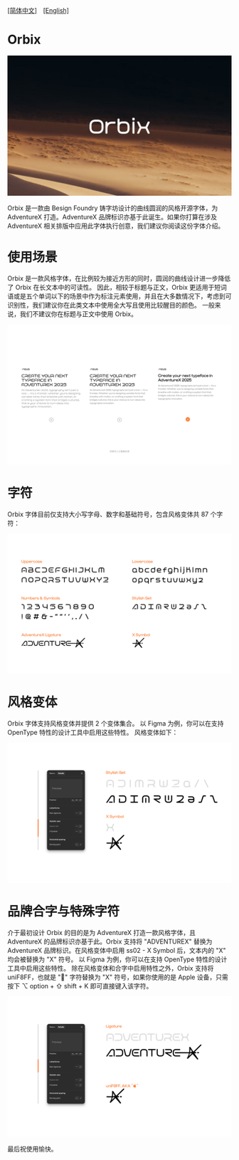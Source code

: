 [[简体中文]](README-CN.md)　[[English]](README.md)

# Orbix

![Orbix Typeface Cover](image/cover.jpg)

Orbix 是一款由 Besign Foundry 铸字坊设计的曲线圆润的风格开源字体，为 AdventureX 打造。AdventureX 品牌标识亦基于此诞生。如果你打算在涉及 AdventureX 相关排版中应用此字体执行创意，我们建议你阅读这份字体介绍。

# 使用场景

Orbix 是一款风格字体，在比例较为接近方形的同时，圆润的曲线设计进一步降低了 Orbix 在长文本中的可读性。
因此，相较于标题与正文，Orbix 更适用于短词语或是五个单词以下的场景中作为标注元素使用，并且在大多数情况下，考虑到可识别性，我们建议你在此类文本中使用全大写且使用比较醒目的颜色。
一般来说，我们不建议你在标题与正文中使用 Orbix。

![Orbix usecase](image/case.jpg)

# 字符

Orbix 字体目前仅支持大小写字母、数字和基础符号，包含风格变体共 87 个字符：

![Orbix Glyphs](image/glyphs.jpg)

# 风格变体

Orbix 字体支持风格变体并提供 2 个变体集合。
以 Figma 为例，你可以在支持 OpenType 特性的设计工具中启用这些特性。
风格变体如下：

![Orbix Stylish Set](image/stylish%20set.jpg)

# 品牌合字与特殊字符

介于最初设计 Orbix 的目的是为 AdventureX 打造一款风格字体，且 AdventureX 的品牌标识亦基于此。Orbix 支持将 "ADVENTUREX" 替换为 AdventureX 品牌标识。在风格变体中启用 ss02 - X Symbol 后，文本内的 "X" 均会被替换为 "X" 符号。
以 Figma 为例，你可以在支持 OpenType 特性的设计工具中启用这些特性。
除在风格变体和合字中启用特性之外，Orbix 支持将 uniF8FF，也就是 "" 字符替换为 "X" 符号，如果你使用的是 Apple 设备，只需按下 ⌥ option + ⇧ shift + K 即可直接键入该字符。

![Orbix Ligatures](image/ligature.jpg)

最后祝使用愉快。
